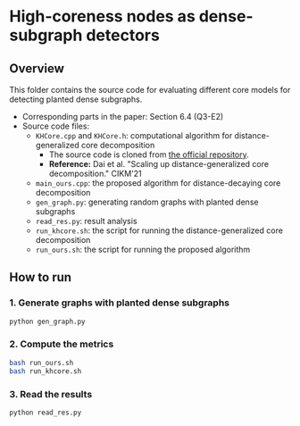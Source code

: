 # High-coreness nodes as dense-subgraph detectors

## Overview

This folder contains the source code for evaluating different core models for detecting planted dense subgraphs.

- Corresponding parts in the paper: Section 6.4 (Q3-E2)
- Source code files:
  - `KHCore.cpp` and `KHCore.h`: computational algorithm for distance-generalized core decomposition
    - The source code is cloned from [the official repository](https://github.com/BITDataScience/khcore).
    - **Reference:** Dai et al. "Scaling up distance-generalized core decomposition." CIKM'21
  - `main_ours.cpp`: the proposed algorithm for distance-decaying core decomposition
  - `gen_graph.py`: generating random graphs with planted dense subgraphs
  - `read_res.py`: result analysis
  - `run_khcore.sh`: the script for running the distance-generalized core decomposition
  - `run_ours.sh`: the script for running the proposed algorithm

## How to run

### 1. Generate graphs with planted dense subgraphs

```bash
python gen_graph.py
```

### 2. Compute the metrics

```bash
bash run_ours.sh
bash run_khcore.sh
```

### 3. Read the results

```bash
python read_res.py
```
